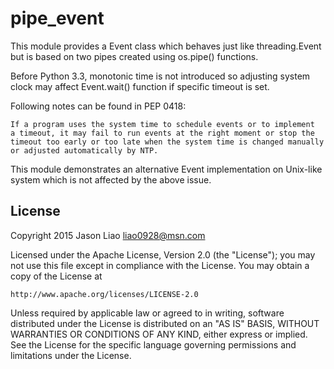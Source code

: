 pipe_event
==========

This module provides a Event class which behaves just like threading.Event
but is based on two pipes created using os.pipe() functions.

Before Python 3.3, monotonic time is not introduced so adjusting system
clock may affect Event.wait() function if specific timeout is set.

Following notes can be found in PEP 0418:

    If a program uses the system time to schedule events or to implement
    a timeout, it may fail to run events at the right moment or stop the
    timeout too early or too late when the system time is changed manually
    or adjusted automatically by NTP.

This module demonstrates an alternative Event implementation on Unix-like
system which is not affected by the above issue.

License
-------

Copyright 2015 Jason Liao <liao0928@msn.com>

Licensed under the Apache License, Version 2.0 (the "License");
you may not use this file except in compliance with the License.
You may obtain a copy of the License at

    http://www.apache.org/licenses/LICENSE-2.0

Unless required by applicable law or agreed to in writing, software
distributed under the License is distributed on an "AS IS" BASIS,
WITHOUT WARRANTIES OR CONDITIONS OF ANY KIND, either express or implied.
See the License for the specific language governing permissions and
limitations under the License.
